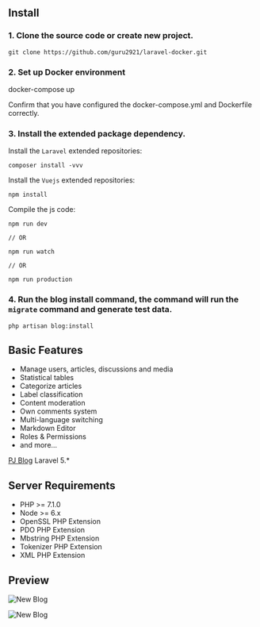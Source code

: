 
## Install

### 1. Clone the source code or create new project.

```shell
git clone https://github.com/guru2921/laravel-docker.git
```

### 2. Set up Docker environment

docker-compose up

Confirm that you have configured the docker-compose.yml and Dockerfile correctly.

### 3. Install the extended package dependency.

Install the `Laravel` extended repositories: 

```shell
composer install -vvv
```

Install the `Vuejs` extended repositories: 

```shel
npm install
```

Compile the js code: 

```shel
npm run dev

// OR

npm run watch

// OR

npm run production
```

### 4. Run the blog install command, the command will run the `migrate` command and generate test data.

```shell
php artisan blog:install
```

## Basic Features

- Manage users, articles, discussions and media
- Statistical tables
- Categorize articles
- Label classification
- Content moderation
- Own comments system
- Multi-language switching
- Markdown Editor
- Roles & Permissions
- and more...

[PJ Blog](https://github.com/jcc/blog) Laravel 5.*

## Server Requirements

- PHP >= 7.1.0
- Node >= 6.x
- OpenSSL PHP Extension
- PDO PHP Extension
- Mbstring PHP Extension
- Tokenizer PHP Extension
- XML PHP Extension

## Preview

![New Blog](https://cdn.pigjian.com/cover/2018/09/07/d2T4cAjTagf5L1rXH1FjLsFkJVffsPIGPkHEl2A5.jpg)

![New Blog](https://cdn.pigjian.com/cover/2018/09/07/4b7ExtB6NHZVh8n5KnW2673Ej6gwtLm1SUAubtpa.jpg)


